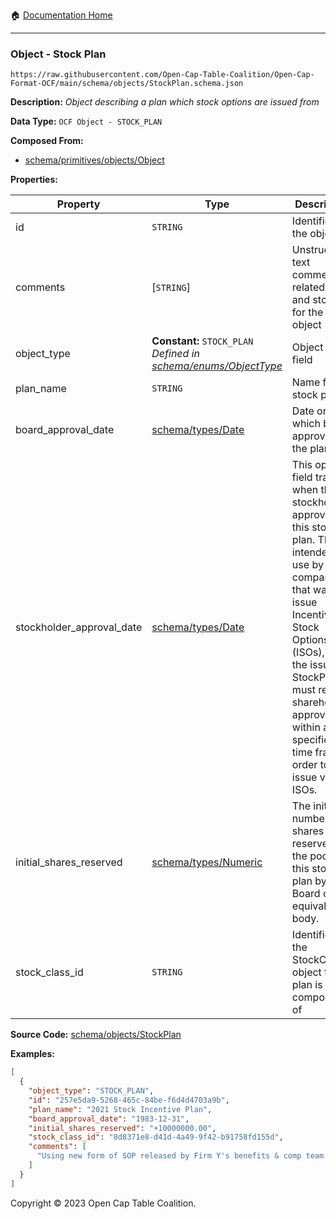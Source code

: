 :house: [Documentation Home](../../../README.md)

---

### Object - Stock Plan

`https://raw.githubusercontent.com/Open-Cap-Table-Coalition/Open-Cap-Format-OCF/main/schema/objects/StockPlan.schema.json`

**Description:** _Object describing a plan which stock options are issued from_

**Data Type:** `OCF Object - STOCK_PLAN`

**Composed From:**

- [schema/primitives/objects/Object](../primitives/objects/Object.md)

**Properties:**

| Property                  | Type                                                                                           | Description                                                                                                                                                                                                                                                                                   | Required   |
| ------------------------- | ---------------------------------------------------------------------------------------------- | --------------------------------------------------------------------------------------------------------------------------------------------------------------------------------------------------------------------------------------------------------------------------------------------- | ---------- |
| id                        | `STRING`                                                                                       | Identifier for the object                                                                                                                                                                                                                                                                     | `REQUIRED` |
| comments                  | [`STRING`]                                                                                     | Unstructured text comments related to and stored for the object                                                                                                                                                                                                                               | -          |
| object_type               | **Constant:** `STOCK_PLAN`</br>_Defined in [schema/enums/ObjectType](../enums/ObjectType.md)_  | Object type field                                                                                                                                                                                                                                                                             | `REQUIRED` |
| plan_name                 | `STRING`                                                                                       | Name for the stock plan                                                                                                                                                                                                                                                                       | `REQUIRED` |
| board_approval_date       | [schema/types/Date](../types/Date.md)                                                          | Date on which board approved the plan                                                                                                                                                                                                                                                         | -          |
| stockholder_approval_date | [schema/types/Date](../types/Date.md)                                                          | This optional field tracks when the stockholders approved this stock plan. This is intended for use by US companies that want to issue Incentive Stock Options (ISOs), as the issuing StockPlan must receive shareholder approval within a specified time frame in order to issue valid ISOs. | -          |
| initial_shares_reserved   | [schema/types/Numeric](../types/Numeric.md)                                                    | The initial number of shares reserved in the pool for this stock plan by the Board or equivalent body.                                                                                                                                                                                        | `REQUIRED` |
| stock_class_id            | `STRING`                                                                                       | Identifier of the StockClass object this plan is composed of                                                                                                                                                                                                                                  | `REQUIRED` |

**Source Code:** [schema/objects/StockPlan](../../../../schema/objects/StockPlan.schema.json)

**Examples:**

```json
[
  {
    "object_type": "STOCK_PLAN",
    "id": "257e5da9-5268-465c-84be-f6d4d4703a9b",
    "plan_name": "2021 Stock Incentive Plan",
    "board_approval_date": "1983-12-31",
    "initial_shares_reserved": "+10000000.00",
    "stock_class_id": "8d8371e8-d41d-4a49-9f42-b91758fd155d",
    "comments": [
      "Using new form of SOP released by Firm Y's benefits & comp team on 10/10/2021."
    ]
  }
]
```

Copyright © 2023 Open Cap Table Coalition.
